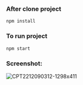 ### After clone project
`npm install`

### To run project
`npm start`

### Screenshot:

![CPT2212090312-1298x411](https://user-images.githubusercontent.com/16460369/206560843-4d29239f-eb0b-4fe1-ae06-7f9cff580d37.gif)
